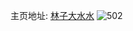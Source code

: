 主页地址: [林子大水水](https://weibo.com/u/2341375863) 
![502](https://wx4.sinaimg.cn/mw2000/8b8e8f77ly1fsy68egmslj21ho1zkhdw.jpg) 
